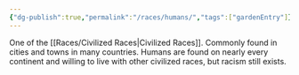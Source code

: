```yaml
---
{"dg-publish":true,"permalink":"/races/humans/","tags":["gardenEntry"]}
---
```


One of the [[Races/Civilized Races\|Civilized Races]]. Commonly found in cities and towns in many countries. Humans are found on nearly every continent and willing to live with other civilized races, but racism still exists.